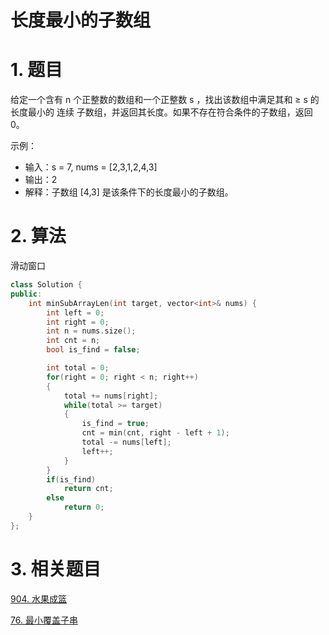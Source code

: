 # 长度最小的子数组

# 1. 题目

给定一个含有 n 个正整数的数组和一个正整数 s ，找出该数组中满足其和 ≥ s 的长度最小的 连续 子数组，并返回其长度。如果不存在符合条件的子数组，返回 0。

示例：

- 输入：s = 7, nums = \[2,3,1,2,4,3]
- 输出：2
- 解释：子数组 \[4,3] 是该条件下的长度最小的子数组。

# 2. 算法

滑动窗口

```c++
class Solution {
public:
    int minSubArrayLen(int target, vector<int>& nums) {
        int left = 0;
        int right = 0;
        int n = nums.size();
        int cnt = n;
        bool is_find = false;

        int total = 0;
        for(right = 0; right < n; right++)
        {
            total += nums[right];
            while(total >= target)
            {
                is_find = true;
                cnt = min(cnt, right - left + 1);
                total -= nums[left];
                left++;
            }
        }
        if(is_find)
            return cnt;
        else
            return 0;
    }
};
```

# 3. 相关题目

[904. 水果成篮](<904. 水果成篮/904. 水果成篮.md> "904. 水果成篮")

[76. 最小覆盖子串](<76. 最小覆盖子串/76. 最小覆盖子串.md> "76. 最小覆盖子串")
